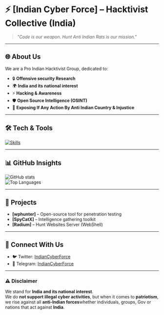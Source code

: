 # ⚡ [Indian Cyber Force] – Hacktivist Collective (India)

> *"Code is our weapon. Hunt Anti Indian Rats is our mission."*

---

## 🌐 About Us
We are a Pro Indian Hacktivist Group, dedicated to:
- 🔒 **Offensive security Research**
- 🌍 **India and its national interest**
- ⚡ **Hacking & Awareness**
- 🛡️ **Open Source Intelligence (OSINT)**
- 📢 **Exposing If Any Action By Anti Indian Country & Injustice**

---

## 🛠️ Tech & Tools
[![Skills](https://skillicons.dev/icons?i=linux,python,go,bash,js,html,css,docker,git,github,metasploit,raspberrypi&perline=6)](https://skillicons.dev)

---

## 📊 GitHub Insights
![GitHub stats](https://github-readme-stats.vercel.app/api?username=YourGroupUsername&show_icons=true&theme=dark&hide_border=true&count_private=true)  
![Top Languages](https://github-readme-stats.vercel.app/api/top-langs/?username=YourGroupUsername&layout=compact&theme=dark&hide_border=true)

---

## 🚀 Projects
-  **[wphunter]** – Open-source tool for penetration testing  
-  **[SpyCatX]** – Intelligence gathering toolkit  
-  **[Radium]** – Hunt Websites Server (WebShell)  

---

## 📢 Connect With Us
- 🐦 Twitter: [IndianCyberForce](https://x.com/CyberForceX)  
- 💬 Telegram: [IndianCyberForce](https://t.me/IndianCyberForce_Official)

---

### ⚠️ Disclaimer  
We stand for **India and its national interest**.  
We do **not support illegal cyber activities**, but when it comes to **patriotism**, we rise against all **anti-Indian forces**whether individuals, groups, Gov or nations that act against **India**.

